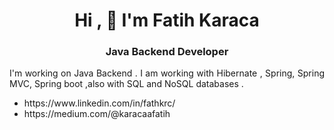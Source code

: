 

<h1 align= "center"> Hi , 👋 I'm Fatih Karaca </h1>

<h3 align="center">Java Backend Developer</h3>

<p align="justify"> I'm working on Java Backend . I am working with Hibernate , Spring, Spring MVC, Spring boot ,also with SQL and NoSQL databases .</p>

<ul>
   <li> https://www.linkedin.com/in/fathkrc/ </b></li>
   <li> https://medium.com/@karacaafatih </b></li>
</ul>
   
